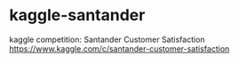 # kaggle-santander
kaggle competition: Santander Customer Satisfaction
https://www.kaggle.com/c/santander-customer-satisfaction
